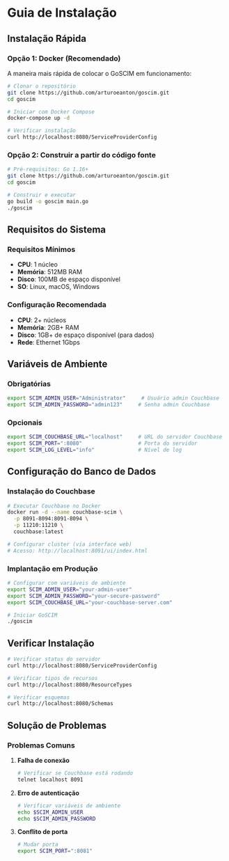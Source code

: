 # Guia de Instalação

## Instalação Rápida

### Opção 1: Docker (Recomendado)

A maneira mais rápida de colocar o GoSCIM em funcionamento:

```bash
# Clonar o repositório
git clone https://github.com/arturoeanton/goscim.git
cd goscim

# Iniciar com Docker Compose
docker-compose up -d

# Verificar instalação
curl http://localhost:8080/ServiceProviderConfig
```

### Opção 2: Construir a partir do código fonte

```bash
# Pré-requisitos: Go 1.16+
git clone https://github.com/arturoeanton/goscim.git
cd goscim

# Construir e executar
go build -o goscim main.go
./goscim
```

## Requisitos do Sistema

### Requisitos Mínimos
- **CPU**: 1 núcleo
- **Memória**: 512MB RAM
- **Disco**: 100MB de espaço disponível
- **SO**: Linux, macOS, Windows

### Configuração Recomendada
- **CPU**: 2+ núcleos
- **Memória**: 2GB+ RAM  
- **Disco**: 1GB+ de espaço disponível (para dados)
- **Rede**: Ethernet 1Gbps

## Variáveis de Ambiente

### Obrigatórias
```bash
export SCIM_ADMIN_USER="Administrator"     # Usuário admin Couchbase
export SCIM_ADMIN_PASSWORD="admin123"     # Senha admin Couchbase
```

### Opcionais
```bash
export SCIM_COUCHBASE_URL="localhost"     # URL do servidor Couchbase
export SCIM_PORT=":8080"                  # Porta do servidor
export SCIM_LOG_LEVEL="info"              # Nível de log
```

## Configuração do Banco de Dados

### Instalação do Couchbase

```bash
# Executar Couchbase no Docker
docker run -d --name couchbase-scim \
  -p 8091-8094:8091-8094 \
  -p 11210:11210 \
  couchbase:latest

# Configurar cluster (via interface web)
# Acesso: http://localhost:8091/ui/index.html
```

### Implantação em Produção

```bash
# Configurar com variáveis de ambiente
export SCIM_ADMIN_USER="your-admin-user"
export SCIM_ADMIN_PASSWORD="your-secure-password"
export SCIM_COUCHBASE_URL="your-couchbase-server.com"

# Iniciar GoSCIM
./goscim
```

## Verificar Instalação

```bash
# Verificar status do servidor
curl http://localhost:8080/ServiceProviderConfig

# Verificar tipos de recursos
curl http://localhost:8080/ResourceTypes

# Verificar esquemas
curl http://localhost:8080/Schemas
```

## Solução de Problemas

### Problemas Comuns

1. **Falha de conexão**
   ```bash
   # Verificar se Couchbase está rodando
   telnet localhost 8091
   ```

2. **Erro de autenticação**
   ```bash
   # Verificar variáveis de ambiente
   echo $SCIM_ADMIN_USER
   echo $SCIM_ADMIN_PASSWORD
   ```

3. **Conflito de porta**
   ```bash
   # Mudar porta
   export SCIM_PORT=":8081"
   ```